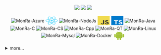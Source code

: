 <!--Hello
<h2><img src="https://emojis.slackmojis.com/emojis/images/1531849430/4246/blob-sunglasses.gif?1531849430" width="30"/> Hi 👋 , I'm MonRá! <img src="https://media.giphy.com/media/12oufCB0MyZ1Go/giphy.gif" width="50"></h2>
-->

<div>
  </p>
  <div align="center">
   <a href="https://www.facebook.com/ramon.chaib" target="_blank"><img src="https://img.shields.io/badge/-Facebook-%230077B5?style=for-the-badge&logo=facebook&logoColor=white" target="_blank"></a> 
  <a href="https://www.instagram.com/monrapps/" target="_blank"><img src="https://img.shields.io/badge/-Instagram-%23E4405F?style=for-the-badge&logo=instagram&logoColor=white" target="_blank"></a>
  <a href="https://www.linkedin.com/in/ramon-chaib-27007635/" target="_blank"><img src="https://img.shields.io/badge/-LinkedIn-%230077B5?style=for-the-badge&logo=linkedin&logoColor=white" target="_blank"></a>   
</div>
  
 <div style="display: inline_block" align="center"><br>
  <img align="center" alt="MonRa-Azure" height="30" width="40" src="https://cdn.jsdelivr.net/gh/devicons/devicon/icons/azure/azure-original.svg">
  <img align="center" alt="MonRa-React" height="30" width="40" src="https://raw.githubusercontent.com/devicons/devicon/master/icons/react/react-original.svg">
  <img align="center" alt="MonRa-NodeJs" height="30" width="40" src="https://cdn.jsdelivr.net/gh/devicons/devicon/icons/nodejs/nodejs-original.svg">
  <img align="center" alt="MonRa-Js" height="30" width="40" src="https://raw.githubusercontent.com/devicons/devicon/master/icons/javascript/javascript-original.svg">     <img align="center" alt="MonRa-Ts" height="30" width="40" src="https://raw.githubusercontent.com/devicons/devicon/master/icons/typescript/typescript-original.svg">
  <img align="center" alt="MonRa-Java" height="30" width="40" src="https://cdn.jsdelivr.net/gh/devicons/devicon/icons/java/java-original.svg">
  <img align="center" alt="MonRa-C" height="30" width="40" src="https://cdn.jsdelivr.net/gh/devicons/devicon/icons/c/c-original.svg">
  <img align="center" alt="MonRa-CS" height="30" width="40" src="https://cdn.jsdelivr.net/gh/devicons/devicon/icons/csharp/csharp-original.svg">
  <img align="center" alt="MonRa-Cpp" height="30" width="40" src="https://cdn.jsdelivr.net/gh/devicons/devicon/icons/cplusplus/cplusplus-original.svg">
  <img align="center" alt="MonRa-QT" height="30" width="40" src="https://cdn.jsdelivr.net/gh/devicons/devicon/icons/qt/qt-original.svg">
  <img align="center" alt="MonRa-Linux" height="30" width="40" src="https://cdn.jsdelivr.net/gh/devicons/devicon/icons/linux/linux-original.svg">
  <img align="center" alt="MonRa-Mysql" height="30" width="40" src="https://cdn.jsdelivr.net/gh/devicons/devicon/icons/mysql/mysql-original.svg">
  <img align="center" alt="MonRa-Docker" height="30" width="40" src="https://cdn.jsdelivr.net/gh/devicons/devicon/icons/docker/docker-original.svg">  
  <img align="center" alt="MonRa-Android" height="30" width="40" src="https://github.com/devicons/devicon/blob/master/icons/android/android-original.svg">
  
</div>
</a>

</br>
<!--
[![github activity graph](https://activity-graph.herokuapp.com/graph?username=monrapps&theme=chartreuse-dark)](https://github.com/monrapps/)
-->
<div>
<details>
      <summary>more...</summary>
      
<!--
### <img src="https://media.giphy.com/media/VgCDAzcKvsR6OM0uWg/giphy.gif" width="50"> A little more about me...  

```javascript
const monra = {
    pronouns: "He" | "Him",
    code: ["any"],
    askMeAbout: ["any"],
    technologies: {
        backEnd: {
            js: ["any"],
        },
        mobileApp: {
            native: ["Android Development"]
        },
        devOps: ["AWS", "Docker🐳", "Route53", "Nginx"],
        databases: ["mongo", "MySql", "sqlite"],
        misc: ["Firebase", "Socket.IO", "selenium", "open-cv", "php", "SuiteApp"]
    },
    architecture: ["Serverless Architecture", "Progressive web applications", "Single page applications"],
    currentFocus: "Building Robots to ease opertations",
    funFact: "There are two ways to write error-free programs; only the third one works"
};
```
-->

---
<!--START_SECTION:waka-->
![Code Time](http://img.shields.io/badge/Code%20Time-1%2C144%20hrs%2019%20mins-blue)

![Profile Views](http://img.shields.io/badge/Profile%20Views-0-blue)

![Lines of code](https://img.shields.io/badge/From%20Hello%20World%20I%27ve%20Written-3.2%20million%20lines%20of%20code-blue)

**🐱 My GitHub Data** 

> 📦 61.6 kB Used in GitHub's Storage 
 > 
> 🏆 1,831 Contributions in the Year 2025
 > 
> 🚫 Not Opted to Hire
 > 
> 📜 24 Public Repositories 
 > 
> 🔑 20 Private Repositories 
 > 
**I'm an Early 🐤** 

```text
🌞 Morning                9038 commits        ████████░░░░░░░░░░░░░░░░░   33.48 % 
🌆 Daytime                11643 commits       ███████████░░░░░░░░░░░░░░   43.13 % 
🌃 Evening                4070 commits        ████░░░░░░░░░░░░░░░░░░░░░   15.08 % 
🌙 Night                  2244 commits        ██░░░░░░░░░░░░░░░░░░░░░░░   08.31 % 
```
📅 **I'm Most Productive on Thursday** 

```text
Monday                   4967 commits        █████░░░░░░░░░░░░░░░░░░░░   18.40 % 
Tuesday                  4934 commits        █████░░░░░░░░░░░░░░░░░░░░   18.28 % 
Wednesday                5061 commits        █████░░░░░░░░░░░░░░░░░░░░   18.75 % 
Thursday                 5806 commits        █████░░░░░░░░░░░░░░░░░░░░   21.51 % 
Friday                   3830 commits        ████░░░░░░░░░░░░░░░░░░░░░   14.19 % 
Saturday                 1358 commits        █░░░░░░░░░░░░░░░░░░░░░░░░   05.03 % 
Sunday                   1039 commits        █░░░░░░░░░░░░░░░░░░░░░░░░   03.85 % 
```


📊 **This Week I Spent My Time On** 

```text
🕑︎ Time Zone: America/Sao_Paulo

💬 Programming Languages: 
Bash                     14 mins             ███████████████░░░░░░░░░░   59.51 % 
Other                    9 mins              ██████████░░░░░░░░░░░░░░░   40.49 % 

🔥 Editors: 
VS Code                  24 mins             █████████████████████████   100.00 % 

🐱‍💻 Projects: 
gww-v6i                  14 mins             ██████████████░░░░░░░░░░░   57.53 % 
Unknown Project          9 mins              ██████████░░░░░░░░░░░░░░░   39.74 % 
wlm-frontend             0 secs              ░░░░░░░░░░░░░░░░░░░░░░░░░   01.63 % 
wlm-infra                0 secs              ░░░░░░░░░░░░░░░░░░░░░░░░░   00.76 % 
wlm-backend              0 secs              ░░░░░░░░░░░░░░░░░░░░░░░░░   00.34 % 

💻 Operating System: 
WSL                      14 mins             ███████████████░░░░░░░░░░   60.26 % 
Windows                  9 mins              ██████████░░░░░░░░░░░░░░░   39.74 % 
```

**I Mostly Code in C++** 

```text
Java                     9 repos             ███░░░░░░░░░░░░░░░░░░░░░░   10.84 % 
Python                   8 repos             ██░░░░░░░░░░░░░░░░░░░░░░░   09.64 % 
JavaScript               7 repos             ██░░░░░░░░░░░░░░░░░░░░░░░   08.43 % 
Shell                    5 repos             ██░░░░░░░░░░░░░░░░░░░░░░░   06.02 % 
HTML                     5 repos             ██░░░░░░░░░░░░░░░░░░░░░░░   06.02 % 
```



**Timeline**

![Lines of Code chart](https://raw.githubusercontent.com/monrapps/monrapps/master/assets/bar_graph.png)


 Last Updated on 18/05/2025 13:10:46 UTC
<!--END_SECTION:waka-->
